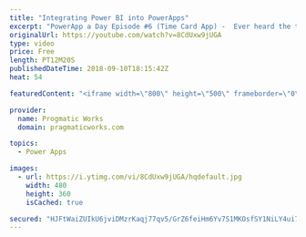 ```yaml
---
title: "Integrating Power BI into PowerApps"
excerpt: "PowerApp a Day Episode #6 (Time Card App) -  Ever heard the term, use the right tool for the job? For reporting and graphs, Power BI fits the bill for your PowerApps. See how to integrate a dashboard in Power BI into PowerApps.   Power App and Power Platform Training : https://pragmaticworks.com/training/on-demand-training"
originalUrl: https://youtube.com/watch?v=8CdUxw9jUGA
type: video
price: Free
length: PT12M20S
publishedDateTime: 2018-09-10T18:15:42Z
heat: 54

featuredContent: "<iframe width=\"800\" height=\"500\" frameborder=\"0\" src=\"https://www.youtube.com/embed/8CdUxw9jUGA\" allow=\"accelerometer; autoplay; encrypted-media; gyroscope; picture-in-picture\" allowfullscreen></iframe>"

provider:
  name: Progmatic Works
  domain: pragmaticworks.com

topics:
  - Power Apps

images:
  - url: https://i.ytimg.com/vi/8CdUxw9jUGA/hqdefault.jpg
    width: 480
    height: 360
    isCached: true

secured: "HJFtWaiZUIkU6jviDMzrKaqj77qv5/GrZ6feiHm6Yv7S1MKOsfSY1NiLY4ui7tVMzuH0lJDEaJBzecbjzT+LnmtY1bhTGOAFU8ra1dXi6E3+/O5XG29tGEp+nUgcPS5pdaTNrLC/ao3Sb5kcbuNxEMjRD08focHGTgovBz9uIB40bs/y5UcpsbEb7ATgS+fW/q7QYzj9ag3AqmAOhqytiMaowtHJ5tpZTrQm3GgNHP+zkGla4mvQFymG6Zy4nBQWoSlN6Wa60y6mbOBumnOPHjc+oyZOzDb+Qq+86j6QJ0rPbNqHTwCZSwTAHHoMshAh/xNcTmP8wOyzpUIRfuN7IJDPbVbEjT5mPWdEjc5yIIYDY8mIBmGO53bH2A17BSPQj7NUGEE3Ca1aaF3qdz+6VA15hX/sZA6AH2GaWZAFzJ0=;AM9JnXYo/mU6+RUK9OTDaA=="
---
```


